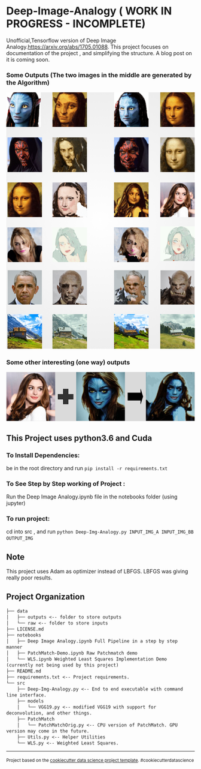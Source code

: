Deep-Image-Analogy ( WORK IN PROGRESS - INCOMPLETE)
==============================

Unofficial,Tensorflow version of Deep Image Analogy.https://arxiv.org/abs/1705.01088. 
This project focuses on documentation of the project , and simplifying the structure.
A blog post on it is coming soon. 

### Some Outputs (The two images in the middle are generated by the Algorithm) 
![](demos/Demo.png?raw=true)

### Some other interesting (one way) outputs
![](demos/Ann_Avatar.png?raw=true)




## This Project uses python3.6 and Cuda

### To Install Dependencies: 
be in the root directory and run `pip install -r requirements.txt` 

### To See Step by Step working of Project : 
Run the Deep Image Analogy.ipynb file in the notebooks folder (using jupyter)

### To run project:
cd into src , and run `python Deep-Img-Analogy.py INPUT_IMG_A INPUT_IMG_BB OUTPUT_IMG` 

## Note 
This project uses Adam as optimizer instead of LBFGS. LBFGS was giving really poor results. 

Project Organization
------------
    ├── data
    │   ├── outputs <-- folder to store outputs
    │   └── raw <-- folder to store inputs
    ├── LICENSE.md
    ├── notebooks
    │   ├── Deep Image Analogy.ipynb Full Pipeline in a step by step manner
    │   ├── PatchMatch-Demo.ipynb Raw Patchmatch demo
    │   └── WLS.ipynb Weighted Least Squares Implementation Demo (currently not being used by this project)
    ├── README.md 
    ├── requirements.txt <-- Project requirements. 
    └── src
        ├── Deep-Img-Analogy.py <-- End to end executable with command line interface.
        ├── models
        │   └── VGG19.py <-- modified VGG19 with support for deconvolution, and other things. 
        ├── PatchMatch
        │   └── PatchMatchOrig.py <-- CPU version of PatchMatch. GPU version may come in the future.
        ├── Utils.py <-- Helper Utilities
        └── WLS.py <-- Weighted Least Squares.
 

--------

<p><small>Project based on the <a target="_blank" href="https://drivendata.github.io/cookiecutter-data-science/">cookiecutter data science project template</a>. #cookiecutterdatascience</small></p>
